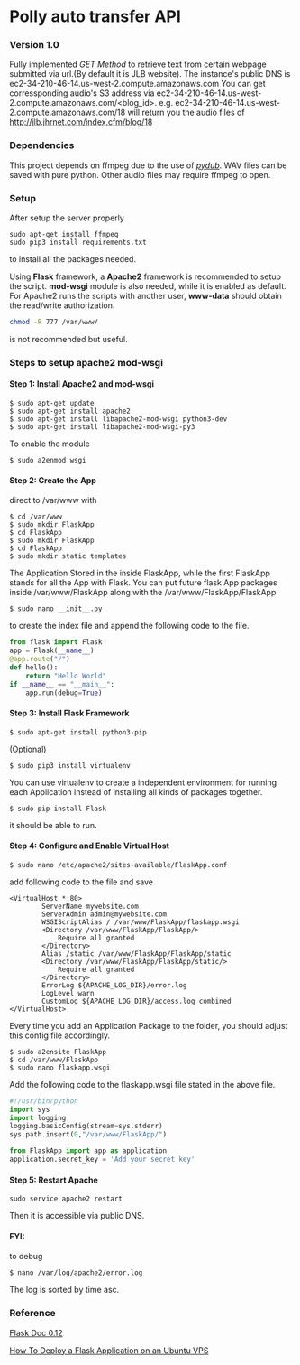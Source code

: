 # Polly auto transfer API

### Version 1.0
Fully implemented *GET Method* to retrieve text from certain webpage submitted via url.(By default it is JLB website).
The instance's public DNS is ec2-34-210-46-14.us-west-2.compute.amazonaws.com
You can get corressponding audio's S3 address via ec2-34-210-46-14.us-west-2.compute.amazonaws.com/<blog_id>.
e.g.
ec2-34-210-46-14.us-west-2.compute.amazonaws.com/18 will return you the audio files of http://jlb.jhrnet.com/index.cfm/blog/18

### Dependencies
This project depends on ffmpeg due to the use of *[pydub](https://getithub.com/jiaaro/pydub)*. WAV files can be saved with pure python. Other audio files may require ffmpeg to open.

### Setup
After setup the server properly
```
sudo apt-get install ffmpeg
sudo pip3 install requirements.txt
```
to install all the packages needed.

Using **Flask** framework, a **Apache2** framework is recommended to setup the script. **mod-wsgi** module is also needed, while it is enabled as default. 
For Apache2 runs the scripts with another user, **www-data** should obtain the read/write authorization.
``` bash
chmod -R 777 /var/www/
```
is not recommended but useful.


### Steps to setup apache2 mod-wsgi

#### Step 1: Install Apache2 and mod-wsgi
```Linux Kernel Module
$ sudo apt-get update
$ sudo apt-get install apache2
$ sudo apt-get install libapache2-mod-wsgi python3-dev
$ sudo apt-get install libapache2-mod-wsgi-py3
```
To enable the module
```Linux Kernel Module
$ sudo a2enmod wsgi
```

#### Step 2: Create the App
direct to /var/www with
```Linux Kernel Module
$ cd /var/www
$ sudo mkdir FlaskApp
$ cd FlaskApp
$ sudo mkdir FlaskApp
$ cd FlaskApp
$ sudo mkdir static templates
```
The Application Stored in the inside FlaskApp, while the first FlaskApp stands for all the App with Flask. You can put future flask App packages inside /var/www/FlaskApp along with the /var/www/FlaskApp/FlaskApp

```Linux Kernel Module
$ sudo nano __init__.py
```
to create the index file and append the following code to the file.
```python
from flask import Flask
app = Flask(__name__)
@app.route("/")
def hello():
    return "Hello World"
if __name__ == "__main__":
    app.run(debug=True)
```

#### Step 3: Install Flask Framework
```Linux Kernel Module
$ sudo apt-get install python3-pip
```
(Optional)
```Linux Kernel Module
$ sudo pip3 install virtualenv
```
You can use virtualenv to create a independent environment for running each Application instead of installing all kinds of packages together.

```Linux Kernel Module
$ sudo pip install Flask
```
it should be able to run.

#### Step 4: Configure and Enable Virtual Host
```Linux Kernel Module
$ sudo nano /etc/apache2/sites-available/FlaskApp.conf
```
add following code to the file and save
```
<VirtualHost *:80>
		ServerName mywebsite.com
		ServerAdmin admin@mywebsite.com
		WSGIScriptAlias / /var/www/FlaskApp/flaskapp.wsgi
		<Directory /var/www/FlaskApp/FlaskApp/>
			Require all granted
		</Directory>
		Alias /static /var/www/FlaskApp/FlaskApp/static
		<Directory /var/www/FlaskApp/FlaskApp/static/>
			Require all granted
		</Directory>
		ErrorLog ${APACHE_LOG_DIR}/error.log
		LogLevel warn
		CustomLog ${APACHE_LOG_DIR}/access.log combined
</VirtualHost>
```
Every time you add an Application Package to the folder, you should adjust this config file accordingly.
```Linux Kernel Module
$ sudo a2ensite FlaskApp
$ cd /var/www/FlaskApp
$ sudo nano flaskapp.wsgi
```
Add the following code to the flaskapp.wsgi file stated in the above file.
```python
#!/usr/bin/python
import sys
import logging
logging.basicConfig(stream=sys.stderr)
sys.path.insert(0,"/var/www/FlaskApp/")

from FlaskApp import app as application
application.secret_key = 'Add your secret key'
```

#### Step 5: Restart Apache
```Linux Kernel Module
sudo service apache2 restart 
```
Then it is accessible via public DNS.

#### FYI:
to debug
```Linux Kernel Module
$ nano /var/log/apache2/error.log
```
The log is sorted by time asc.

### Reference
[Flask Doc 0.12](http://flask.pocoo.org/docs/0.12/)

[How To Deploy a Flask Application on an Ubuntu VPS](https://www.digitalocean.com/community/tutorials/how-to-deploy-a-flask-application-on-an-ubuntu-vps)
